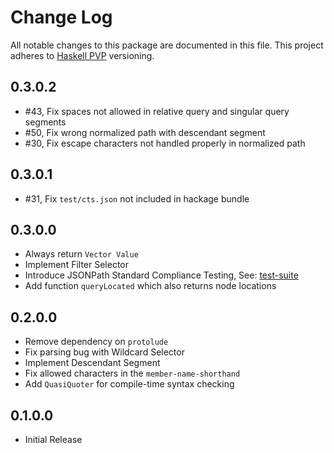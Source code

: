 # Change Log

All notable changes to this package are documented in this file. This project adheres to [Haskell PVP](https://pvp.haskell.org/) versioning.

## 0.3.0.2

- #43, Fix spaces not allowed in relative query and singular query segments
- #50, Fix wrong normalized path with descendant segment
- #30, Fix escape characters not handled properly in normalized path

## 0.3.0.1

- #31, Fix `test/cts.json` not included in hackage bundle

## 0.3.0.0

- Always return `Vector Value`
- Implement Filter Selector
- Introduce JSONPath Standard Compliance Testing, See: [test-suite](https://github.com/jsonpath-standard/jsonpath-compliance-test-suite)
- Add function `queryLocated` which also returns node locations

## 0.2.0.0

- Remove dependency on `protolude`
- Fix parsing bug with Wildcard Selector
- Implement Descendant Segment
- Fix allowed characters in the `member-name-shorthand`
- Add `QuasiQuoter` for compile-time syntax checking

## 0.1.0.0

- Initial Release
